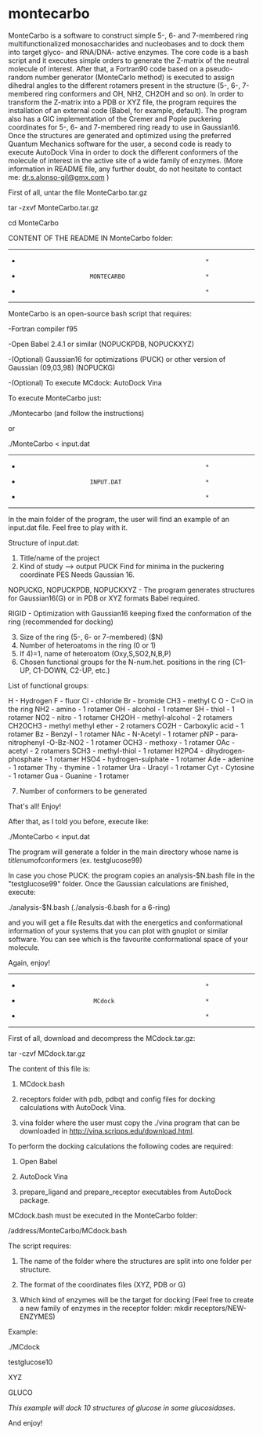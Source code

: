 # montecarbo
MonteCarbo is a software to construct simple 5-, 6- and 7-membered ring multifunctionalized monosaccharides and nucleobases and to dock them into target glyco- and RNA/DNA- active enzymes. The core code is a bash script and it executes simple orders to generate the Z-matrix of the neutral molecule of interest. After that, a Fortran90 code based on a pseudo-random number generator (MonteCarlo method) is executed to assign dihedral angles to the different rotamers present in the structure (5-, 6-, 7-membered ring conformers and OH, NH2, CH2OH and so on). In order to transform the Z-matrix into a PDB or XYZ file, the program requires the installation of an external code (Babel, for example, default). The program also has a GIC implementation of the Cremer and Pople puckering coordinates for 5-, 6- and 7-membered ring ready to use in Gaussian16. Once the structures are generated and optimized using the preferred Quantum Mechanics software for the user, a second code is ready to execute AutoDock Vina in order to dock the different conformers of the molecule of interest in the active site of a wide family of enzymes. (More information in README file, any further doubt, do not hesitate to contact me: dr.s.alonso-gil@gmx.com )

First of all, untar the file MonteCarbo.tar.gz

tar -zxvf MonteCarbo.tar.gz

cd MonteCarbo

CONTENT OF THE README IN MonteCarbo folder:

************************************************************
*                                                          *
*                         MONTECARBO                       *
*                                                          *
************************************************************

MonteCarbo is an open-source bash script that requires:

-Fortran compiler f95

-Open Babel 2.4.1 or similar (NOPUCKPDB, NOPUCKXYZ)

-(Optional) Gaussian16 for optimizations (PUCK) or other 
version of Gaussian (09,03,98) (NOPUCKG)

-(Optional) To execute MCdock: AutoDock Vina

To execute MonteCarbo just:

./Montecarbo (and follow the instructions)

or

./MonteCarbo < input.dat

************************************************************
*                                                          *
*                         INPUT.DAT                        *
*                                                          *
************************************************************

In the main folder of the program, the user will find an 
example of an input.dat file. Feel free to play with it.

Structure of input.dat:

1) Title/name of the project
2) Kind of study --> output 
PUCK 
Find for minima in the puckering coordinate PES
Needs Gaussian 16.

NOPUCKG, NOPUCKPDB, NOPUCKXYZ - The program generates
structures for Gaussian16(G) or in PDB or XYZ formats 
Babel required.

RIGID - Optimization with Gaussian16 keeping fixed the 
conformation of the ring (recommended for docking) 

3) Size of the ring (5-, 6- or 7-membered) ($N)
4) Number of heteroatoms in the ring (0 or 1)
5) If 4)=1, name of heteroatom (Oxy,S,SO2,N,B,P)
6) Chosen functional groups for the N-num.het. positions
in the ring (C1-UP, C1-DOWN, C2-UP, etc.)

List of functional groups:

H - Hydrogen
F - fluor
Cl - chloride
Br - bromide
CH3 - methyl
C
O - C=O in the ring
NH2 - amino - 1 rotamer
OH - alcohol - 1 rotamer
SH - thiol - 1 rotamer
NO2 - nitro - 1 rotamer
CH2OH - methyl-alcohol - 2 rotamers
CH2OCH3 - methyl methyl ether - 2 rotamers
CO2H - Carboxylic acid - 1 rotamer
Bz - Benzyl - 1 rotamer
NAc - N-Acetyl - 1 rotamer
pNP - para-nitrophenyl -O-Bz-NO2 - 1 rotamer
OCH3 - methoxy - 1 rotamer
OAc - acetyl - 2 rotamers
SCH3 - methyl-thiol - 1 rotamer
H2PO4 - dihydrogen-phosphate - 1 rotamer
HSO4 - hydrogen-sulphate - 1 rotamer
Ade - adenine - 1 rotamer
Thy - thymine - 1 rotamer
Ura - Uracyl - 1 rotamer
Cyt - Cytosine - 1 rotamer
Gua - Guanine - 1 rotamer

7) Number of conformers to be generated

That's all! Enjoy!

After that, as I told you before, execute like:

./MonteCarbo < input.dat

The program will generate a folder in the main directory
whose name is $title$numofconformers (ex. testglucose99)

In case you chose PUCK: the program copies an analysis-$N.bash
file in the "testglucose99" folder. Once the Gaussian 
calculations are finished, execute:

./analysis-$N.bash (./analysis-6.bash for a 6-ring)

and you will get a file Results.dat with the energetics and
conformational information of your systems that you can plot
with gnuplot or similar software. You can see which is the 
favourite conformational space of your molecule.

Again, enjoy!

************************************************************
*                                                          *
*                          MCdock                          *
*                                                          *
************************************************************
First of all, download and decompress the MCdock.tar.gz:

tar -czvf MCdock.tar.gz

The content of this file is:

1) MCdock.bash

2) receptors folder with pdb, pdbqt and config files for
docking calculations with AutoDock Vina.

3) vina folder where the user must copy the ./vina program
that can be downloaded in
http://vina.scripps.edu/download.html.

To perform the docking calculations the following codes are
required:

1) Open Babel

2) AutoDock Vina

3) prepare_ligand and prepare_receptor executables from
AutoDock package.

MCdock.bash must be executed in the MonteCarbo folder:

/address/MonteCarbo/MCdock.bash

The script requires:

1) The name of the folder where the structures are
split into one folder per structure.

2) The format of the coordinates files (XYZ, PDB or G)

3) Which kind of enzymes will be the target for docking
(Feel free to create a new family of enzymes in the
receptor folder: mkdir receptors/NEW-ENZYMES)

Example:

./MCdock

testglucose10

XYZ

GLUCO

*This example will dock 10 structures of glucose in
some glucosidases.*

And enjoy!


